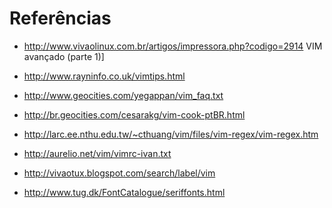 Referências
===========

-   <http://www.vivaolinux.com.br/artigos/impressora.php?codigo=2914>
    VIM avançado (parte 1)]

-   <http://www.rayninfo.co.uk/vimtips.html>

-   <http://www.geocities.com/yegappan/vim_faq.txt>

-   <http://br.geocities.com/cesarakg/vim-cook-ptBR.html>

-   <http://larc.ee.nthu.edu.tw/~cthuang/vim/files/vim-regex/vim-regex.htm>

-   <http://aurelio.net/vim/vimrc-ivan.txt>

-   <http://vivaotux.blogspot.com/search/label/vim>

-   <http://www.tug.dk/FontCatalogue/seriffonts.html>


